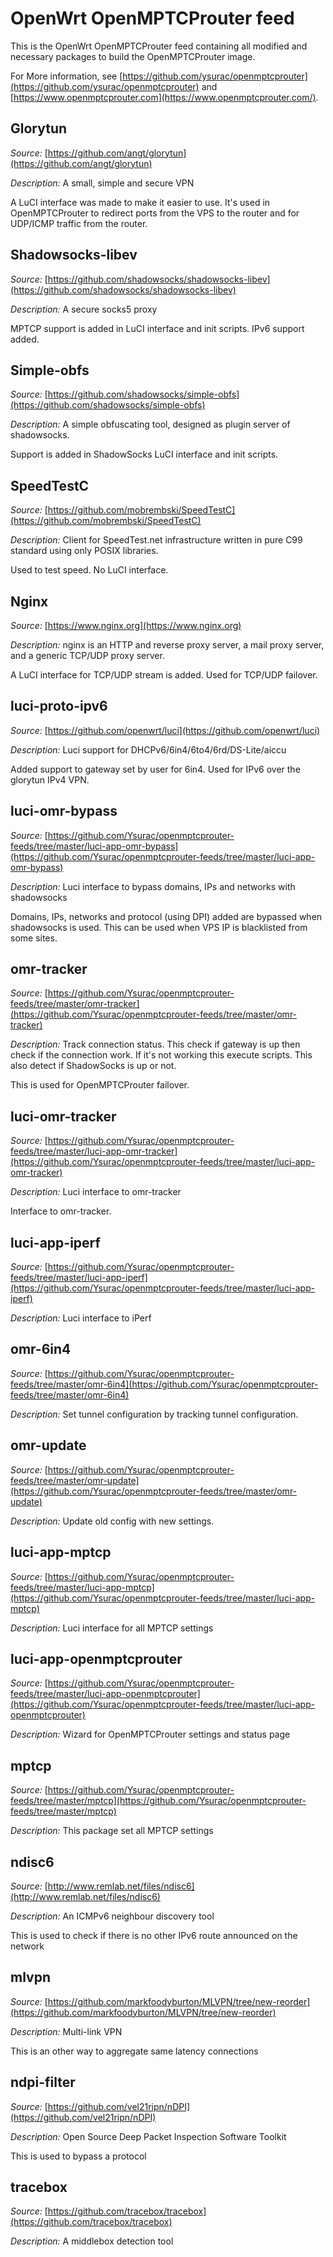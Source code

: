 # OpenWrt OpenMPTCProuter feed

This is the OpenWrt OpenMPTCProuter feed containing all modified and necessary packages to build the OpenMPTCProuter image.

For More information, see [https://github.com/ysurac/openmptcprouter](https://github.com/ysurac/openmptcprouter) and [https://www.openmptcprouter.com](https://www.openmptcprouter.com/).


## Glorytun
*Source:* [https://github.com/angt/glorytun](https://github.com/angt/glorytun)

*Description:* A small, simple and secure VPN


A LuCI interface was made to make it easier to use. It's used in OpenMPTCProuter to redirect ports from the VPS to the router and for UDP/ICMP traffic from the router.


## Shadowsocks-libev
*Source:* [https://github.com/shadowsocks/shadowsocks-libev](https://github.com/shadowsocks/shadowsocks-libev)

*Description:* A secure socks5 proxy


MPTCP support is added in LuCI interface and init scripts. IPv6 support added.


## Simple-obfs
*Source:* [https://github.com/shadowsocks/simple-obfs](https://github.com/shadowsocks/simple-obfs)

*Description:* A simple obfuscating tool, designed as plugin server of shadowsocks.


Support is added in ShadowSocks LuCI interface and init scripts.


## SpeedTestC
*Source:* [https://github.com/mobrembski/SpeedTestC](https://github.com/mobrembski/SpeedTestC)

*Description:* Client for SpeedTest.net infrastructure written in pure C99 standard using only POSIX libraries.

Used to test speed. No LuCI interface.


## Nginx
*Source:* [https://www.nginx.org](https://www.nginx.org)

*Description:* nginx is an HTTP and reverse proxy server, a mail proxy server, and a generic TCP/UDP proxy server. 


A LuCI interface for TCP/UDP stream is added. Used for TCP/UDP failover.


## luci-proto-ipv6
*Source:* [https://github.com/openwrt/luci](https://github.com/openwrt/luci)

*Description:* Luci support for DHCPv6/6in4/6to4/6rd/DS-Lite/aiccu

Added support to gateway set by user for 6in4. Used for IPv6 over the glorytun IPv4 VPN.


## luci-omr-bypass
*Source:* [https://github.com/Ysurac/openmptcprouter-feeds/tree/master/luci-app-omr-bypass](https://github.com/Ysurac/openmptcprouter-feeds/tree/master/luci-app-omr-bypass)

*Description:* Luci interface to bypass domains, IPs and networks with shadowsocks

Domains, IPs, networks and protocol (using DPI) added are bypassed when shadowsocks is used. This can be used when VPS IP is blacklisted from some sites.


## omr-tracker
*Source:* [https://github.com/Ysurac/openmptcprouter-feeds/tree/master/omr-tracker](https://github.com/Ysurac/openmptcprouter-feeds/tree/master/omr-tracker)

*Description:* Track connection status. This check if gateway is up then check if the connection work. If it's not working this execute scripts. This also detect if ShadowSocks is up or not.

This is used for OpenMPTCProuter failover.


## luci-omr-tracker
*Source:* [https://github.com/Ysurac/openmptcprouter-feeds/tree/master/luci-app-omr-tracker](https://github.com/Ysurac/openmptcprouter-feeds/tree/master/luci-app-omr-tracker)

*Description:* Luci interface to omr-tracker

Interface to omr-tracker.


## luci-app-iperf
*Source:* [https://github.com/Ysurac/openmptcprouter-feeds/tree/master/luci-app-iperf](https://github.com/Ysurac/openmptcprouter-feeds/tree/master/luci-app-iperf)

*Description:* Luci interface to iPerf


## omr-6in4
*Source:* [https://github.com/Ysurac/openmptcprouter-feeds/tree/master/omr-6in4](https://github.com/Ysurac/openmptcprouter-feeds/tree/master/omr-6in4)

*Description:* Set tunnel configuration by tracking tunnel configuration.


## omr-update
*Source:* [https://github.com/Ysurac/openmptcprouter-feeds/tree/master/omr-update](https://github.com/Ysurac/openmptcprouter-feeds/tree/master/omr-update)

*Description:* Update old config with new settings.


## luci-app-mptcp
*Source:* [https://github.com/Ysurac/openmptcprouter-feeds/tree/master/luci-app-mptcp](https://github.com/Ysurac/openmptcprouter-feeds/tree/master/luci-app-mptcp)

*Description:* Luci interface for all MPTCP settings


## luci-app-openmptcprouter
*Source:* [https://github.com/Ysurac/openmptcprouter-feeds/tree/master/luci-app-openmptcprouter](https://github.com/Ysurac/openmptcprouter-feeds/tree/master/luci-app-openmptcprouter)

*Description:* Wizard for OpenMPTCProuter settings and status page


## mptcp
*Source:* [https://github.com/Ysurac/openmptcprouter-feeds/tree/master/mptcp](https://github.com/Ysurac/openmptcprouter-feeds/tree/master/mptcp)

*Description:* This package set all MPTCP settings


## ndisc6
*Source:* [http://www.remlab.net/files/ndisc6](http://www.remlab.net/files/ndisc6)

*Description:* An ICMPv6 neighbour discovery tool

This is used to check if there is no other IPv6 route announced on the network


## mlvpn
*Source:* [https://github.com/markfoodyburton/MLVPN/tree/new-reorder](https://github.com/markfoodyburton/MLVPN/tree/new-reorder)

*Description:* Multi-link VPN

This is an other way to aggregate same latency connections


## ndpi-filter
*Source:* [https://github.com/vel21ripn/nDPI](https://github.com/vel21ripn/nDPI)

*Description:* Open Source Deep Packet Inspection Software Toolkit

This is used to bypass a protocol


## tracebox
*Source:* [https://github.com/tracebox/tracebox](https://github.com/tracebox/tracebox)

*Description:* A middlebox detection tool

